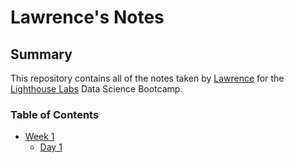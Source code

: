 # Lawrence's Notes
## Summary 

This repository contains all of the notes taken by [Lawrence](https://github.com/Lawrence525) for the [Lighthouse Labs](https://www.lighthouselabs.ca/) Data Science Bootcamp.

### Table of Contents
  * [Week 1](/Week_1)
     * [Day 1](/Week_1/Day_1)